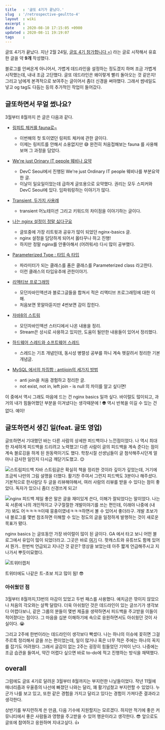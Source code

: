 ```yaml
---
title   : '글또 4기가 끝났다.'
slug  : '/retrospective-geultto-4'
layout  : wiki 
excerpt : 
date    : 2020-08-10 17:15:05 +0900
updated : 2020-08-11 19:19:07
tags    : 
---
```


글또 4기가 끝났다. 지난 2월 24일, [글또 4기 참가합니다 =)](https://juneyr.dev/geultto-4) 라는 글로 시작해서 유효한 글을 약 **9개** 작성했다.

블로그를 안써온게 아니어서, 가볍게 데드라인을 설정하는 정도겠지 하며 조금 가볍게 시작했는데, 내내 조금 고단했다. 글또 데드라인은 왜이렇게 빨리 돌아오는 것 같은지! 그리고 남에게 본격적으로 보여주는 글이어서 좀더 신경을 써야했다. 그래서 썸네일도 넣고 og tag도 다듬는 등의 추가적인 작업이 들어갔다. 

## 글또하면서 무얼 썼나요?
3월부터 8월까지 쓴 글은 다음과 같다. 

- [링피트 체커를 fauna로~](https://juneyr.dev/ringfit-checker)
   - 이번해의 첫 토이였던 링피트 체커에 관한 글이다. 
   - 이제는 링피트를 안해서 소용없지만 😅 완전히 처음접해보는 fauna 를 사용해보며 그 과정을 담았다. 
     
- [We're just Orinary IT pepole 웨비나 요약](https://juneyr.dev/devc-seoul-2020) 
  - DevC Seoul에서 진행된 We're just Ordinary IT people 웨비나를 부분요약한 글. 
  - 이날이 일요일이었는데 급하게 글또용으로 요약했다. 권리는 모두 스피커와 DevC Seoul에 있다. 임파워링하는 이야기가 많다. 

- [Transient, 두가지 사용례](https://juneyr.dev/transient/) 
  - transient 어노테이션 그리고 키워드의 차이점을 이야기하는 글이다. 
    
- [나는 nginx 설정이 정말 싫다구요](https://juneyr.dev/nginx-basics) 
  - 글또중에 가장 리트윗과 공유가 많이 되었던 nginx-basics 글. 
  - nginx 설정을 담당하게 되어서 옳타꾸나 하고 진행!
  - 하지만 정말 nginx를 안좋아해서 (어려워서) 다시 많이 공부했다. 
    
- [Parameterized Type : 타입 속 타입](https://juneyr.dev/parameterized-type/) 
   - 파라미터가 되는 클래스를 품은 클래스를 Parameterized class 라고한다. 
   - 이런 클래스의 타입유추에 관한이야기.

- [리액티브 프로그래밍](https://juneyr.dev/reactive-programming/) 
   - 모던자바인액션과 블로그글들을 합쳐서 적은 리액티브 프로그래밍에 대한 이해. 
   - 처음보면 못알아듣지만 4번보면 감이 잡힌다. 
   
- [자바8의 스트림](https://juneyr.dev/modern-java-2/)
  - 모던자바인액션 스터디에서 나온 내용을 정리. 
  - Stream은 상시로 사용하고 있지만, 도움이 될만한 내용들이 있어서 정리했다.

- [하드웨어 스레드와 소프트웨어 스레드](https://juneyr.dev/thread) 
  - 스레드는 기초 개념인데, 동시성 병렬성 공부를 하니 계속 헷갈려서 정리한 기본 개념글. 
    
- [MySQL 에서의 차집합 : antijoin의 세가지 방법](https://juneyr.dev/anti-join) 
  - anti join을 처음 경험하고 정리한 글. 
  - not exist, not in, left join - is null 의 차이를 알고 싶다면! 
    
이 중에서 역시 그래도 마음에 드는 건 nginx basics 일까 싶다. 바이럴도 많이되고, 과거의 내가 힘들어했던 부분을 이겨냈다는 생각때문에 ! 👽 역시 반복을 이길 수 있는 건 없다. 예이! 

## 글또하면서 생긴 일(feat. 글또 영업) 

글또하면서 기대했던 바는 다른 사람의 상세한 피드백이나 느낀점이었다. 나 역시 최대한 자세하게 피드백을 드리려고 노력했고! 다른 사람이 글의 피드백을 계속 준다는 점이 계속 블로깅을 하게 된 원동력이기도 했다. 학창시절 선생님들이 글 첨삭해주시던게 얼마나 감사한 일인지 다시금 깨닫기도했고. 😌 

![스트림피드백](./scrn.png)
자바 스트림글은 확실히 책을 정리한 것이라 깊이가 깊었는데, 거기에 조금씩 나만의 그림 설명을 더했다. 활기찬 주여서 그런지 피드백도 3분이나 해주셨다. 기본적으로 한사람당 두 글을 리뷰해야해서, 여러 사람의 리뷰를 받을 수 있다는 점이 좋았다. 독자가 있으니 좀더 신경쓰게 되고! 

![nginx 피드백](./scrn1.png)
제일 좋은 말은 글을 재미있게 쓴다, 이해가 잘되었다는 말이었다. 나는 꼭 서론에 나의 개인적이고 구구절절한 개발이야기를 쓰는 편인데, 이래야 나중에 (내가) 봐도 어ㅋㅋㅋㅋ이때 뭉충이였네ㅋㅋㅋ하면서 볼 수 있어서 좋더라구. 개발 초보가 내 블로그를 몇번 참조하면 이해할 수 있는 정도의 글을 일정하게 발행하는 것이 새로운 목표가 됐다. 

nginx basics 는 글또동안 가장 바이럴이 많이 된 글이다. GA 에서 타고 보니 어떤 블로그에서 유입이 많이 되었더라고. 그곳은 바로 [여기](https://jhrogue.blogspot.com/2020/06/b-2020-5-30.html) 다. 팟캐스트와 유튜브도 함께 있어서 뭔가.. 한번씩 언급되고 지나간 것 같은? 영상을 보았는데 아주 짧게 언급해주시고 지나가서 뿌듯미묘했다.

![트위터캡처](./twit.jpg)

트위터에도 나같은 트-초보 치고 많이 됨! 😎

### 아쉬웠던 점 

3월부터 8월까지,13번의 마감이 있었고 두번 패스를 사용했다. 예치금은 깎이지 않았으나 처음의 각오와는 살짝 달랐다. 더욱 아쉬웠던 것은 데드라인이 있는 글쓰기가 생각보다 어렵다보니, 같은 그룹의 분들이 몇번 제출을 생략하면서 피드백을 주고받을 이들이 적어졌다는 점이다. 그 마음을 십분 이해하기에 속으로 응원하면서도 아쉬웠던 것이 사실이다. 😭  

그리고 2주에 한번이라는 데드라인이 생각보다 빡셌다. 나는 하나의 이슈에 꽂히면 그걸 주르륵 정리해서 글을 쓰는 편이었는데, 일이 많거나 혹은 너무 적은 주에는 하나의 꼭지를 잡기도 어려웠다. 그래서 글감이 없는 2주는 굉장히 힘들었던 기억이 난다. 나중에는 조금 습관을 들여서, 약간 어렵다 싶으면 바로 to-do에 적고 진행하는 방식을 채택했다. 

## overall 

그럼에도 글또 4기로 달려온 3월부터 8월까지는 부지런한 나날들이었다. 작년 11월에 매너리즘과 우울증의 나선에 빠졌던 나와는 달리, 꽤 활기넘쳤고 부지런할 수 있었다. 누군가 나를 보고 있고, 또한 같은 경험을 가지고 달리고 있다는 경험이 가져다준 결과라고 생각한다. 

상반기를 부지런하게 쓴 만큼, 다음 기수에 지원할지는 모르겠다. 하지만 적기에 좋은 커뮤니티에서 좋은 사람들과 영향을 주고받을 수 있어 행운이라고 생각한다. 😎 앞으로도 글또에 참여하고 응원하며 지내고싶다. 👍

